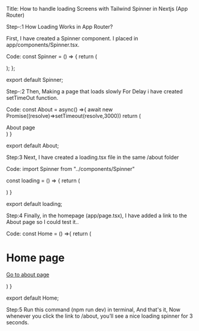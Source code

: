 Title: How to handle loading Screens with Tailwind Spinner in Nextjs (App Router)

Step-:1 How Loading Works in App Router?

First, I have created a Spinner component. I placed in app/components/Spinner.tsx.

Code: 
const Spinner = () => {
  return (
    <div className="min-h-screen flex items-center justify-center">
      <div className="animate-spin rounded-full border-4 border-orange-500 border-t-transparent w-12 h-12"></div>
    </div>
  );
};

export default Spinner;


Step-:2 Then, Making a page that loads slowly 
For Delay i have created  setTimeOut function.

Code:
const About = async() =>{
    await new Promise((resolve)=>setTimeout(resolve,3000))
    return (
        <div className="text-xl p-4">
            About page
        </div>
    )
}

export default About;


Step:3 Next, I have created a loading.tsx file in the same /about folder 

Code:
import Spinner from "../components/Spinner"

const loading = () => {
  return (
    <div>
        <Spinner/>
    </div>
  )
}

export default loading;

Step:4 Finally, in the homepage (app/page.tsx), I have added a link to the About page so I could test it..

Code:
const Home = () =>{
    return (
        <div className="p-6">
            <h1 className="text-4xl p-4">Home page</h1>
            <p>
                <a href="/about" className="p-4 text-blue-600 underline">Go to about page</a>
            </p>
        </div>
    )
}

export default Home;

Step:5 Run this command (npm run dev) in terminal, And that's it, Now whenever you click the link to /about, you’ll see a nice loading spinner for 3 seconds. 
